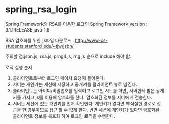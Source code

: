 # spring_rsa_login
Spring Framework와 RSA를 이용한 로그인
Spring Framework version : 3.1.1RELEASE
java 1.6

RSA 암호화를 위한 js파일 다운로드 : http://www-cs-students.stanford.edu/~tjw/jsbn/

주의할 점:jsbn.js, rsa.js, prng4.js, rng.js 순으로 include 해야 함.

로직 실행 순서
1. 클라이언트로부터 로그인 페이지 요청이 들어온다.
2. 서버는 개인키는 세션에 저장하고 공개키를 클라이언트 뷰로 넘긴다.
3. 클라이언트는 아이디/비밀번호를 입력하고 로그인 시도를 하면, 서버한테 받은 공개키를 가지고 js를 이용해 암호화를 한다. 암호화된 정보를 서버에게 전송한다.
4. 서버는 세션에 있는 개인키를 먼저 확인한다. 개인키가 없다면 부적절한 경로로 접근을 한 경우이므로 접근 할 수 없게 한다. 반면 세션에 개인키가 있다면 암호화된 클라이언트 정보를 복호화 하여 로그인 로직을 수행한다.
